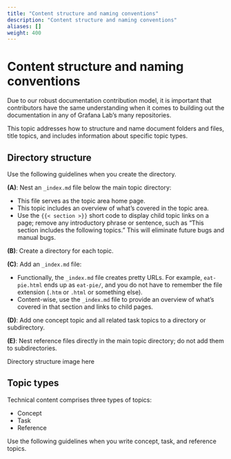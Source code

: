 ```yaml
---
title: "Content structure and naming conventions"
description: "Content structure and naming conventions"
aliases: []
weight: 400
---
```


# Content structure and naming conventions

Due to our robust documentation contribution model, it is important that contributors have the same understanding when it comes to building out the documentation in any of Grafana Lab’s many repositories.

This topic addresses how to structure and name document folders and files, title topics, and includes information about specific topic types.

## Directory structure

Use the following guidelines when you create the directory.

**(A)**: Nest an `_index.md` file below the main topic directory:

- This file serves as the topic area home page.
- This topic includes an overview of what’s covered in the topic area.
- Use the `{{< section >}}` short code to display child topic links on a page; remove any introductory phrase or sentence, such as “This section includes the following topics.” This will eliminate future bugs and manual bugs.

**(B)**: Create a directory for each topic.

**(C)**: Add an `_index.md` file:

- Functionally, the `_index.md` file creates pretty URLs. For example, `eat-pie.html` ends up as `eat-pie/`, and you do not have to remember the file extension (`.htm` or `.html` or something else).
- Content-wise, use the `_index.md` file to provide an overview of what’s covered in that section and links to child pages.

**(D)**: Add one concept topic and all related task topics to a directory or subdirectory.

**(E)**: Nest reference files directly in the main topic directory; do not add them to subdirectories.

Directory structure image here

## Topic types

Technical content comprises three types of topics:

- Concept
- Task
- Reference

Use the following guidelines when you write concept, task, and reference topics.








